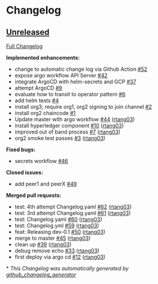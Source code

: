 # Changelog

## [Unreleased](https://github.com/rtang03/fabric-cd/tree/HEAD)

[Full Changelog](https://github.com/rtang03/fabric-cd/compare/f1276fc57313c5392dabf11c437a61fc1831a011...HEAD)

**Implemented enhancements:**

- change to automatic change log via Github Action [\#52](https://github.com/rtang03/fabric-cd/issues/52)
- expose argo workflow API Server [\#42](https://github.com/rtang03/fabric-cd/issues/42)
- integrate ArgoCD with helm-secrets and GCP [\#37](https://github.com/rtang03/fabric-cd/issues/37)
- attempt ArgoCD [\#9](https://github.com/rtang03/fabric-cd/issues/9)
- evaluate how to transit to operator pattern [\#6](https://github.com/rtang03/fabric-cd/issues/6)
- add helm tests [\#4](https://github.com/rtang03/fabric-cd/issues/4)
- install org3; require org1, org2 signing to join channel [\#2](https://github.com/rtang03/fabric-cd/issues/2)
- install org2 chaincode [\#1](https://github.com/rtang03/fabric-cd/issues/1)
- Update master with argo workflow [\#44](https://github.com/rtang03/fabric-cd/pull/44) ([rtang03](https://github.com/rtang03))
- install hyperledger component [\#10](https://github.com/rtang03/fabric-cd/pull/10) ([rtang03](https://github.com/rtang03))
- improved out of band process [\#7](https://github.com/rtang03/fabric-cd/pull/7) ([rtang03](https://github.com/rtang03))
- org2 smoke test passes [\#3](https://github.com/rtang03/fabric-cd/pull/3) ([rtang03](https://github.com/rtang03))

**Fixed bugs:**

- secrets workflow [\#46](https://github.com/rtang03/fabric-cd/issues/46)

**Closed issues:**

- add peer1 and peerX [\#49](https://github.com/rtang03/fabric-cd/issues/49)

**Merged pull requests:**

- test: 4th attempt Changelog.yaml [\#62](https://github.com/rtang03/fabric-cd/pull/62) ([rtang03](https://github.com/rtang03))
- test: 3rd attempt Changelog.yaml [\#61](https://github.com/rtang03/fabric-cd/pull/61) ([rtang03](https://github.com/rtang03))
- test: Changelog.yaml [\#60](https://github.com/rtang03/fabric-cd/pull/60) ([rtang03](https://github.com/rtang03))
- test: Changelog.yml [\#59](https://github.com/rtang03/fabric-cd/pull/59) ([rtang03](https://github.com/rtang03))
- feat: Releasing dev-0.1 [\#50](https://github.com/rtang03/fabric-cd/pull/50) ([rtang03](https://github.com/rtang03))
- merge to master [\#45](https://github.com/rtang03/fabric-cd/pull/45) ([rtang03](https://github.com/rtang03))
- clean up [\#39](https://github.com/rtang03/fabric-cd/pull/39) ([rtang03](https://github.com/rtang03))
- debug remove echo [\#33](https://github.com/rtang03/fabric-cd/pull/33) ([rtang03](https://github.com/rtang03))
- first deploy via argo cd [\#12](https://github.com/rtang03/fabric-cd/pull/12) ([rtang03](https://github.com/rtang03))



\* *This Changelog was automatically generated by [github_changelog_generator](https://github.com/github-changelog-generator/github-changelog-generator)*
